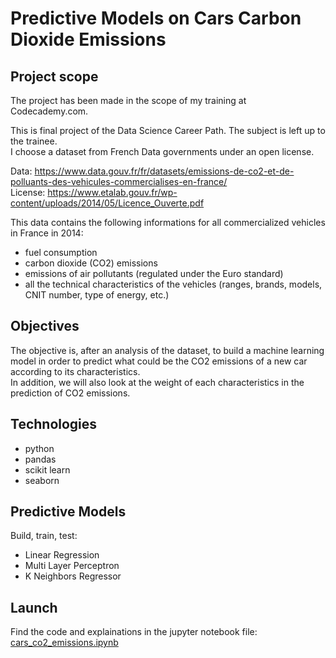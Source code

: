 # Predictive Models on Cars Carbon Dioxide Emissions

## Project scope

The project has been made in the scope of my training at Codecademy.com.  

This is final project of the Data Science Career Path. The subject is left up to the trainee.  
I choose a dataset from French Data governments under an open license.

Data: https://www.data.gouv.fr/fr/datasets/emissions-de-co2-et-de-polluants-des-vehicules-commercialises-en-france/  
License: https://www.etalab.gouv.fr/wp-content/uploads/2014/05/Licence_Ouverte.pdf

This data contains the following informations for all commercialized vehicles in France in 2014:
+ fuel consumption
+ carbon dioxide (CO2) emissions
+ emissions of air pollutants (regulated under the Euro standard)
+ all the technical characteristics of the vehicles (ranges, brands, models, CNIT number, type of energy, etc.)

## Objectives
The objective is, after an analysis of the dataset, to build a machine learning model in order to predict what could be the CO2 emissions of a new car according to its characteristics.   
In addition, we will also look at the weight of each characteristics in the prediction of CO2 emissions.

## Technologies

+ python
+ pandas
+ scikit learn
+ seaborn

## Predictive Models 

Build, train, test:
+ Linear Regression
+ Multi Layer Perceptron
+ K Neighbors Regressor

## Launch

Find the code and explainations in the jupyter notebook file: [cars_co2_emissions.ipynb](https://github.com/jossbnd/codecademy_predict_co2_cars_emissions/blob/main/cars_co2_emissions.ipynb)
